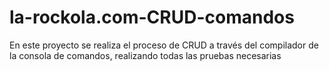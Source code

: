 # la-rockola.com-CRUD-comandos
En este proyecto se realiza el proceso de CRUD a través del compilador de la consola de comandos, realizando todas las pruebas necesarias
